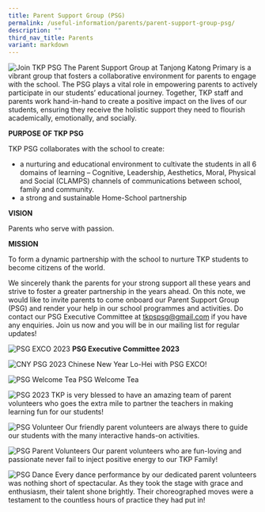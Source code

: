 ```yaml
---
title: Parent Support Group (PSG)
permalink: /useful-information/parents/parent-support-group-psg/
description: ""
third_nav_title: Parents
variant: markdown
---
```


![Join TKP PSG](/images/PSG_Banner_Nov23.jpeg)
The Parent Support Group at Tanjong Katong Primary is a vibrant group that fosters a collaborative environment for parents to engage with the school. The PSG plays a vital role in empowering parents to actively participate in our students’ educational journey. Together, TKP staff and parents work hand-in-hand to create a positive impact on the lives of our students, ensuring they receive the holistic support they need to flourish academically, emotionally, and socially.

**PURPOSE OF TKP PSG**

TKP PSG collaborates with the school to create:

* a nurturing and educational environment to cultivate the students in all 6 domains of learning – Cognitive, Leadership, Aesthetics, Moral, Physical and Social (CLAMPS) channels of communications between school, family and community.
* a strong and sustainable Home-School partnership

**VISION**

Parents who serve with passion.

**MISSION**

To form a dynamic partnership with the school to nurture TKP students to become citizens of the world.

We sincerely thank the parents for your strong support all these years and strive to foster a greater partnership in the years ahead. On this note, we would like to invite parents to come onboard our Parent Support Group (PSG) and render your help in our school programmes and activities. Do contact our PSG Executive Committee at tkpspsg@gmail.com if you have any enquiries. Join us now and you will be in our mailing list for regular updates!





![PSG EXCO 2023](/images/psg_pic1_latest_311023.jpg)
**PSG Executive Committee 2023**

![CNY PSG 2023](/images/psg_pic2_latest_311023.jpg)
Chinese New Year Lo-Hei with PSG EXCO! 

![PSG Welcome Tea](/images/psg_pic3_latest_311023.jpg)
PSG Welcome Tea

![PSG 2023](/images/psg_pic4.jpg)
TKP is very blessed to have an amazing team of parent volunteers who goes the extra mile to partner the teachers in making learning fun for our students!

![PSG Volunteer ](/images/psg_pic5.jpg)
Our friendly parent volunteers are always there to guide our students with the many interactive hands-on activities.

![PSG Parent Volunteers](/images/psg_pic6.jpg)
Our parent volunteers who are fun-loving and passionate never fail to inject positive energy to our TKP Family!

![PSG Dance ](/images/psg_pic7.jpg)
Every dance performance by our dedicated parent volunteers was nothing short of spectacular. As they took the stage with grace and enthusiasm, their talent shone brightly. Their choreographed moves were a testament to the countless hours of practice they had put in!